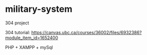 # military-system
304 project

304 tutorial: https://canvas.ubc.ca/courses/36002/files/6932386?module_item_id=1652400

PHP + XAMPP + mySql 

